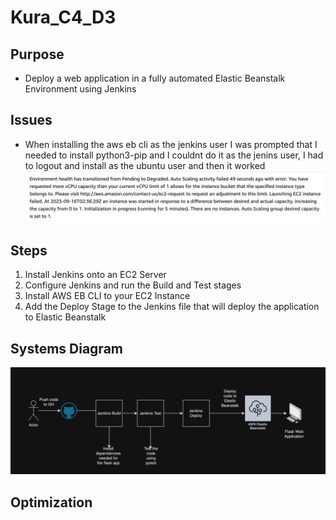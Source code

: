 # Kura_C4_D3

## Purpose
- Deploy a web application in a fully automated Elastic Beanstalk Environment using Jenkins

## Issues
- When installing the aws eb cli as the jenkins user I was prompted that I needed to install python3-pip and I couldnt do it as the jenins user, I had to logout and install as the ubuntu user and then it worked
 ![AWS](AWSError.jpg)

## Steps
1. Install Jenkins onto an EC2 Server
2. Configure Jenkins and run the Build and Test stages
3. Install AWS EB CLI to your EC2 Instance
4. Add the Deploy Stage to the Jenkins file that will deploy the application to Elastic Beanstalk

## Systems Diagram

![Deployment3](Deployment3.jpg)

## Optimization

